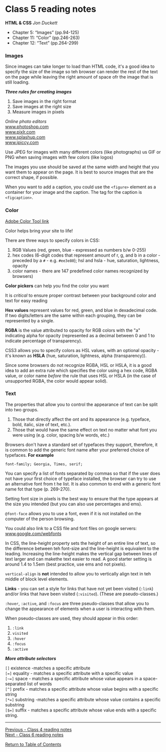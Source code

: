 # Class 5 reading notes

**HTML & CSS** *Jon Duckett*

- Chapter 5: “Images” (pp.94-125)
- Chapter 11: “Color” (pp.246-263)
- Chapter 12: “Text” (pp.264-299)

### Images

Since images can take longer to load than HTML code, it's a good idea to specify the size of the image so teh browser can render the rest of the text on the page while leaving the right amount of space ofr the image that is still loading.

***Three rules for creating images***
1. Save images in the right format
2. Save images at the right size
3. Measure images in pixels

*Online photo editors*  
www.photoshop.com  
www.pixlr.com  
www.splashup.com  
www.ipiccy.com  

Use JPEG for images with many different colors (like photographs) 
us GIF or PNG when saving images with few colors (like logos)

The images you use should be saved at the same width and height that you want them to appear on the page. It is best to source images that are the correct shape, if possible. 

When you want to add a caption, you could use the `<figure>` element as a container for your image and the caption. The tag for the caption is `<figcaption>`.

### Color

[Adobe Color Tool link](https://color.adobe.com/create)

Color helps bring your site to life!

There are three ways to specify colors in CSS:
1. RGB Values (red, green, blue - expressed as numbers b/w 0-255)
2. hex codes (6-digit codes that represent amount of r, g, and b in a color -preceded by a `#` - e.g. `#ee3e80`); hsl and hsla - hue, saturation, lightness, opacity
3. color names - there are 147 predefined color names recognized by browsers)

**Color pickers** can help you find the color you want

It is *critical* to ensure proper contrast between your background color and text for easy reading

**Hex values** represent values for red, green, and blue in dexadecimal code. If two digits/letters are the same within each grouping, they can be represented by a single.

**RGBA** is the value attributed to opacity for RGB colors with the "a" indicating alpha for opacity (represented as a decimal between 0 and 1 to indicate percentage of transparency).

CSS3 allows you to specify colors as HSL values, with an optional opacity - it's known as **HSLA** (hue, saturation, lightness, alpha (transparency)).

Since some browsers do not recognize RGBA, HSL or HSLA, it is a good idea to add an extra rule which specifies the color using a hex code, RGBA value, or color name *before* the rule that uses HSL or HSLA (in the case of unsupported RGBA, the color would appear solid).

### Text

The properties that allow you to control the appearance of text can be split into two groups.
1. Those that directly affect the ont and its appearance (e.g. typeface, bold, italic, size of text, etc.).
2. Those that would have the same effect on text no matter what font you were using (e.g. color, spacing b/w words, etc.)

Browsers don't have a standard set of typefaces they support, therefore, it is common to add the generic font name after your preferred choice of typefaces. **For example**
```
font-family; Georgia, Times, serif;
```
You can specify a list of fonts separated by commas so that if the user does not have your first choice of typeface installed, the browser can try to use an alternative font from t he list. It is also common to end with a generic font name fot that type (p. 269-270).

Setting font size in pixels is the best way to ensure that the type appears at the size you intended (but you can also use percentages and ems).

`@font-face` allows you to use a font, even if it is not installed on the computer of the person browsing.

You could also link to a CSS file and font files on google servers: www.google.com/webfonts

In CSS, the line-height property sets the height of an entire line of text, so the difference between teh font-size and the line-height is equivalent to the leading. Increasing the line-height makes the vertical gap between lines of text larger and can makethe text easier to read. A good starter setting is around 1.4 to 1.5em (best practice, use ems and not pixels).

`vertical-align` is **not** intended to allow you to vertically align text in teh middle of block level elements.

**Links** - you can set a style for links that have not yet been visited (`:link`) and/or links that have been visited (`:visited`). (These are pseudo-classes.)

`:hover`, `:active`, and `:focus` are three pseudo-classes that allow you to change the appearance of elements when a user is interacting with them.

When pseudo-classes are used, they should appear in this order:

1. `:link`
2. `visited`
3. `:hover`
4. `:focus`
5. `:active`

***More attribute selectors***

`[]` existence -matches a specific attribute  
`[=]` equality - matches a specific attribute with a specific value  
`[~=]` space - matches a specific attribute whose value appears in a space-separated list of words  
`[^]` prefix - matches a specific attribute whose value begins with a  specific string  
`[*=]` substring -matches a specific attribute whose value contains a specific substring  
`[$=]` suffix - matches a specific attribute whose value ends with a specific string.

<hr />

[Previous - Class 4 reading notes](class-04.md)  
[Next - Class 6 reading notes](class-06.md) 

[Return to Table of Contents](README.md)